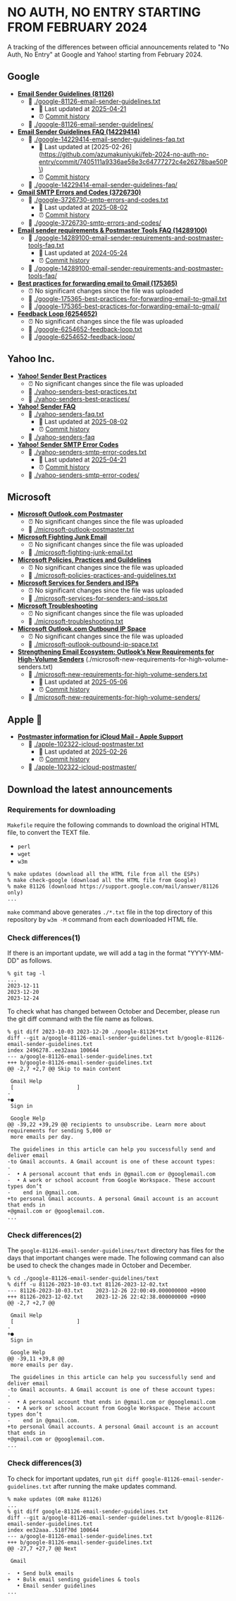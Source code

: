 NO AUTH, NO ENTRY STARTING FROM FEBRUARY 2024
===================================================================================================
A tracking of the differences between official announcements related to "No Auth, No Entry" at 
Google and Yahoo! starting from February 2024.

Google
---------------------------------------------------------------------------------------------------
- [**Email Sender Guidelines (81126)**](https://support.google.com/mail/answer/81126)
  - 📜 [./google-81126-email-sender-guidelines.txt](./google-81126-email-sender-guidelines.txt)
    - 📅 Last updated at [2025-04-21](https://github.com/azumakuniyuki/feb-2024-no-auth-no-entry/commit/7d65928daecc0d7cb06d85aa130143a03c4427fd)
    - ⏰ [Commit history](https://github.com/azumakuniyuki/feb-2024-no-auth-no-entry/commits/master/google-81126-email-sender-guidelines.txt)
  - 📂 [./google-81126-email-sender-guidelines/](./google-81126-email-sender-guidelines/)
- [**Email Sender Guidelines FAQ (14229414)**](https://support.google.com/a/answer/14229414)
  - 📜 [./google-14229414-email-sender-guidelines-faq.txt](./google-14229414-email-sender-guidelines-faq.txt)
    - 📅 Last updated at [2025-02-26](https://github.com/azumakuniyuki/feb-2024-no-auth-no-entry/commit/7405111a9336ae58e3c64777272c4e26278bae50P\)
    - ⏰ [Commit history](https://github.com/azumakuniyuki/feb-2024-no-auth-no-entry/commits/master/google-14229414-email-sender-guidelines-faq.txt)
  - 📂 [./google-14229414-email-sender-guidelines-faq/](./google-14229414-email-sender-guidelines-faq/)
- [**Gmail SMTP Errors and Codes (3726730)**](https://support.google.com/a/answer/3726730)
  - 📜 [./google-3726730-smtp-errors-and-codes.txt](./google-3726730-smtp-errors-and-codes.txt)
    - 📅 Last updated at [2025-08-02](https://github.com/azumakuniyuki/feb-2024-no-auth-no-entry/commit/d477b178e12fc6d929a23ca781f132d9cd09500a)
    - ⏰ [Commit history](https://github.com/azumakuniyuki/feb-2024-no-auth-no-entry/commits/master/google-3726730-smtp-errors-and-codes.txt)
  - 📂 [./google-3726730-smtp-errors-and-codes/](./google-3726730-smtp-errors-and-codes/)
- [**Email sender requirements & Postmaster Tools FAQ (14289100)**](https://support.google.com/mail/answer/14289100)
  - 📜 [./google-14289100-email-sender-requirements-and-postmaster-tools-faq.txt](./google-14289100-email-sender-requirements-and-postmaster-tools-faq.txt)
    - 📅 Last updated at [2024-05-24](https://github.com/azumakuniyuki/feb-2024-no-auth-no-entry/commit/7405111a9336ae58e3c64777272c4e26278bae50)
    - ⏰ [Commit history](https://github.com/azumakuniyuki/feb-2024-no-auth-no-entry/commits/master/google-14289100-email-sender-requirements-and-postmaster-tools-faq.txt)
  - 📂 [./google-14289100-email-sender-requirements-and-postmaster-tools-faq/](./google-14289100-email-sender-requirements-and-postmaster-tools-faq/)
- [**Best practices for forwarding email to Gmail (175365)**](https://support.google.com/mail/answer/175365)
  - ⏰ No significant changes since the file was uploaded
  - 📜 [./google-175365-best-practices-for-forwarding-email-to-gmail.txt](google-175365-best-practices-for-forwarding-email-to-gmail.txt)
  - 📂 [./google-175365-best-practices-for-forwarding-email-to-gmail/](google-175365-best-practices-for-forwarding-email-to-gmail/)
- [**Feedback Loop (6254652)**](https://support.google.com/mail/answer/6254652)
  - ⏰ No significant changes since the file was uploaded
  - 📜 [./google-6254652-feedback-loop.txt](./google-6254652-feedback-loop.txt)
  - 📂 [./google-6254652-feedback-loop/](./google-6254652-feedback-loop/)

Yahoo Inc.
---------------------------------------------------------------------------------------------------
- [**Yahoo! Sender Best Practices**](https://senders.yahooinc.com/best-practices/)
  - ⏰ No significant changes since the file was uploaded
  - 📜 [./yahoo-senders-best-practices.txt](yahoo-senders-best-practices.txt)
  - 📂 [./yahoo-senders-best-practices/](./yahoo-senders-best-practices/)
- [**Yahoo! Sender FAQ**](https://senders.yahooinc.com/faqs/)
  - 📜 [./yahoo-senders-faq.txt](yahoo-senders-faq.txt)
    - 📅 Last updated at [2025-08-02](https://github.com/azumakuniyuki/feb-2024-no-auth-no-entry/commit/7aedca5d7525f6d5c88ad4e7fc58b82525f2153f)
    - ⏰ [Commit history](https://github.com/azumakuniyuki/feb-2024-no-auth-no-entry/commits/master/yahoo-senders-faq.txt)
  - 📂 [./yahoo-senders-faq](./yahoo-senders-faq/)
- [**Yahoo! Sender SMTP Error Codes**](https://senders.yahooinc.com/smtp-error-codes/)
  - 📜 [./yahoo-senders-smtp-error-codes.txt](./yahoo-senders-smtp-error-codes.txt)
    - 📅 Last updated at [2025-04-21](https://github.com/azumakuniyuki/feb-2024-no-auth-no-entry/commit/b4807ce6c4a74afac073645a3f86a95f9c348be8)
    - ⏰ [Commit history](https://github.com/azumakuniyuki/feb-2024-no-auth-no-entry/commits/master/yahoo-senders-smtp-error-codes.txt)
  - 📂 [./yahoo-senders-smtp-error-codes/](./yahoo-senders-smtp-error-codes/)

Microsoft
---------------------------------------------------------------------------------------------------
- [**Microsoft Outlook.com Postmaster**](https://postmaster.live.com/pm/postmaster.aspx)
  - ⏰ No significant changes since the file was uploaded
  - 📜 [./microsoft-outlook-postmaster.txt](./microsoft-outlook-postmaster.txt)
- [**Microsoft Fighting Junk Email**](https://postmaster.live.com/pm/junkemail.aspx)
  - ⏰ No significant changes since the file was uploaded
  - 📜 [./microsoft-fighting-junk-email.txt](./microsoft-fighting-junk-email.txt)
- [**Microsoft Policies, Practices and Guildelines**](https://postmaster.live.com/pm/policies.aspx)
  - ⏰ No significant changes since the file was uploaded
  - 📜 [./microsoft-policies-practices-and-guidelines.txt](./microsoft-policies-practices-and-guidelines.txt)
- [**Microsoft Services for Senders and ISPs**](https://postmaster.live.com/pm/services.aspx)
  - ⏰ No significant changes since the file was uploaded
  - 📜 [./microsoft-services-for-senders-and-isps.txt](./microsoft-services-for-senders-and-isps.txt)
- [**Microsoft Troubleshooting**](https://postmaster.live.com/pm/troubleshooting.aspx)
  - ⏰ No significant changes since the file was uploaded
  - 📜 [./microsoft-troubleshooting.txt](./microsoft-troubleshooting.txt)
- [**Microsoft Outlook.com Outbound IP Space**](https://postmaster.live.com/pm/ipspace.aspx)
  - ⏰ No significant changes since the file was uploaded
  - 📜 [./microsoft-outlook-outbound-ip-space.txt](./microsoft-outlook-outbound-ip-space.txt)
- [**Strengthening Email Ecosystem: Outlook’s New Requirements for High‐Volume Senders**](https://techcommunity.microsoft.com/blog/MicrosoftDefenderforOffice365Blog/strengthening-email-ecosystem-outlook%E2%80%99s-new-requirements-for-high%E2%80%90volume-senders/4399730)
(./microsoft-new-requirements-for-high-volume-senders.txt)
  - 📜 [./microsoft-new-requirements-for-high-volume-senders.txt](./microsoft-new-requirements-for-high-volume-senders.txt)
    - 📅 Last updated at [2025-05-06](https://github.com/azumakuniyuki/feb-2024-no-auth-no-entry/commit/2ece3019705d2f40fdf5c5b6ecc3449d6f0d1a21)
    - ⏰ [Commit history](https://github.com/azumakuniyuki/feb-2024-no-auth-no-entry/commits/master/microsoft-new-requirements-for-high-volume-senders.txt)
  - 📂 [./microsoft-new-requirements-for-high-volume-senders/](./microsoft-new-requirements-for-high-volume-senders/)

Apple 
---------------------------------------------------------------------------------------------------
- [**Postmaster information for iCloud Mail - Apple Support**](https://support.apple.com/en-us/102322)
  - 📜 [./apple-102322-icloud-postmaster.txt](./apple-102322-icloud-postmaster.txt)
    - 📅 Last updated at [2025-02-26](https://github.com/azumakuniyuki/feb-2024-no-auth-no-entry/commit/b5e06c527120ace3407ade449e9e1f6ae1cec088)
    - ⏰ [Commit history](https://github.com/azumakuniyuki/feb-2024-no-auth-no-entry/blob/master/apple-102322-icloud-postmaster.txt)
  - 📂 [./apple-102322-icloud-postmaster/](./apple-102322-icloud-postmaster/)

Download the latest announcements
---------------------------------------------------------------------------------------------------
### Requirements for downloading
`Makefile` require the following commands to download the original HTML file, to convert the TEXT
file.
- `perl`
- `wget`
- `w3m`

```
% make updates (download all the HTML file from all the ESPs)
% make check-google (download all the HTML file from Google)
% make 81126 (download https://support.google.com/mail/answer/81126 only)
...
```

`make` command above generates `./*.txt` file in the top directory of this repository by `w3m -M`
command from each downloaded HTML file.

### Check differences(1)
If there is an important update, we will add a tag in the format "YYYY-MM-DD" as follows.

```
% git tag -l
...
2023-12-11
2023-12-20
2023-12-24
```

To check what has changed between October and December, please run the git diff command with the
file name as follows.

```
% git diff 2023-10-03 2023-12-20 ./google-81126*txt
diff --git a/google-81126-email-sender-guidelines.txt b/google-81126-email-sender-guidelines.txt
index 2496278..ee32aaa 100644
--- a/google-81126-email-sender-guidelines.txt
+++ b/google-81126-email-sender-guidelines.txt
@@ -2,7 +2,7 @@ Skip to main content

 Gmail Help
 [                    ]
-
+●
 Sign in

 Google Help
@@ -39,22 +39,29 @@ recipients to unsubscribe. Learn more about requirements for sending 5,000 or
 more emails per day.

 The guidelines in this article can help you successfully send and deliver email
-to Gmail accounts. A Gmail account is one of these account types:
-
-  • A personal account that ends in @gmail.com or @googlemail.com
-  • A work or school account from Google Workspace. These account types don’t
-    end in @gmail.com.
+to personal Gmail accounts. A personal Gmail account is an account that ends in
+@gmail.com or @googlemail.com.
...
```

### Check differences(2)
The `google-81126-email-sender-guidelines/text` directory has files for the days that important
changes were made. The following command can also be used to check the changes made in October and
December.

```
% cd ./google-81126-email-sender-guidelines/text
% diff -u 81126-2023-10-03.txt 81126-2023-12-02.txt
--- 81126-2023-10-03.txt	2023-12-26 22:00:49.000000000 +0900
+++ 81126-2023-12-02.txt	2023-12-26 22:42:38.000000000 +0900
@@ -2,7 +2,7 @@

 Gmail Help
 [                    ]
-
+●
 Sign in

 Google Help
@@ -39,11 +39,8 @@
 more emails per day.

 The guidelines in this article can help you successfully send and deliver email
-to Gmail accounts. A Gmail account is one of these account types:
-
-  • A personal account that ends in @gmail.com or @googlemail.com
-  • A work or school account from Google Workspace. These account types don’t
-    end in @gmail.com.
+to personal Gmail accounts. A personal Gmail account is an account that ends in
+@gmail.com or @googlemail.com.
...
```

### Check differences(3)
To check for important updates, run `git diff google-81126-email-sender-guidelines.txt` after
running the make updates command. 

```
% make updates (OR make 81126)
...
% git diff google-81126-email-sender-guidelines.txt
diff --git a/google-81126-email-sender-guidelines.txt b/google-81126-email-sender-guidelines.txt
index ee32aaa..518f70d 100644
--- a/google-81126-email-sender-guidelines.txt
+++ b/google-81126-email-sender-guidelines.txt
@@ -27,7 +27,7 @@ Next

 Gmail

-  • Send bulk emails
+  • Bulk email sending guidelines & tools
   • Email sender guidelines
...
```

